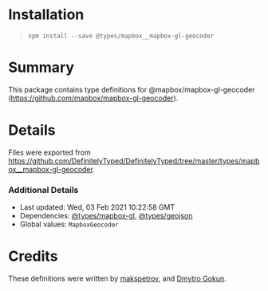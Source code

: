 # Installation
> `npm install --save @types/mapbox__mapbox-gl-geocoder`

# Summary
This package contains type definitions for @mapbox/mapbox-gl-geocoder (https://github.com/mapbox/mapbox-gl-geocoder).

# Details
Files were exported from https://github.com/DefinitelyTyped/DefinitelyTyped/tree/master/types/mapbox__mapbox-gl-geocoder.

### Additional Details
 * Last updated: Wed, 03 Feb 2021 10:22:58 GMT
 * Dependencies: [@types/mapbox-gl](https://npmjs.com/package/@types/mapbox-gl), [@types/geojson](https://npmjs.com/package/@types/geojson)
 * Global values: `MapboxGeocoder`

# Credits
These definitions were written by [makspetrov](https://github.com/Nosfit), and [Dmytro Gokun](https://github.com/dmytro-gokun).
